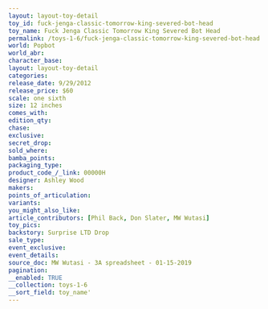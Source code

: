 ```yaml
---
layout: layout-toy-detail 
toy_id: fuck-jenga-classic-tomorrow-king-severed-bot-head
toy_name: Fuck Jenga Classic Tomorrow King Severed Bot Head
permalink: /toys-1-6/fuck-jenga-classic-tomorrow-king-severed-bot-head.html
world: Popbot
world_abr: 
character_base: 
layout: layout-toy-detail
categories: 
release_date: 9/29/2012
release_price: $60 
scale: one sixth
size: 12 inches
comes_with: 
edition_qty: 
chase: 
exclusive: 
secret_drop: 
sold_where: 
bamba_points: 
packaging_type: 
product_code_/_link: 00000H
designer: Ashley Wood
makers: 
points_of_articulation: 
variants: 
you_might_also_like: 
article_contributors: [Phil Back, Don Slater, MW Wutasi]
toy_pics: 
backstory: Surprise LTD Drop
sale_type: 
event_exclusive: 
event_details: 
source_doc: MW Wutasi - 3A spreadsheet - 01-15-2019
pagination: 
__enabled: TRUE
__collection: toys-1-6
__sort_field: toy_name'
---
```

